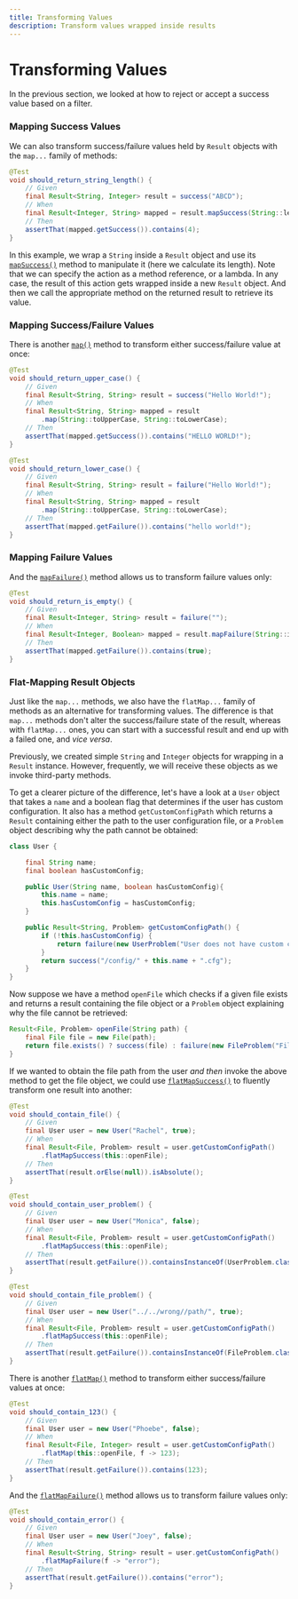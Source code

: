 ```yaml
---
title: Transforming Values
description: Transform values wrapped inside results
---
```


# Transforming Values

In the previous section, we looked at how to reject or accept a success value based on a filter.

### Mapping Success Values

We can also transform success/failure values held by `Result` objects with the `map...` family of methods:

```java
@Test
void should_return_string_length() {
    // Given
    final Result<String, Integer> result = success("ABCD");
    // When
    final Result<Integer, String> mapped = result.mapSuccess(String::length);
    // Then
    assertThat(mapped.getSuccess()).contains(4);
}
```

In this example, we wrap a `String` inside a `Result` object and use its [`mapSuccess()`](https://dev.leakyabstractions.com/result/javadoc/1.0.0.0/com/leakyabstractions/result/Result.html#mapSuccess-java.util.function.Function-) method to manipulate it (here we calculate its length). Note that we can specify the action as a method reference, or a lambda. In any case, the result of this action gets wrapped inside a new `Result` object. And then we call the appropriate method on the returned result to retrieve its value.

### Mapping Success/Failure Values

There is another [`map()`](https://dev.leakyabstractions.com/result/javadoc/1.0.0.0/com/leakyabstractions/result/Result.html#map-java.util.function.Function,java.util.function.Function-) method to transform either success/failure value at once:

```java
@Test
void should_return_upper_case() {
    // Given
    final Result<String, String> result = success("Hello World!");
    // When
    final Result<String, String> mapped = result
        .map(String::toUpperCase, String::toLowerCase);
    // Then
    assertThat(mapped.getSuccess()).contains("HELLO WORLD!");
}

@Test
void should_return_lower_case() {
    // Given
    final Result<String, String> result = failure("Hello World!");
    // When
    final Result<String, String> mapped = result
        .map(String::toUpperCase, String::toLowerCase);
    // Then
    assertThat(mapped.getFailure()).contains("hello world!");
}
```

### Mapping Failure Values

And the [`mapFailure()`](https://dev.leakyabstractions.com/result/javadoc/1.0.0.0/com/leakyabstractions/result/Result.html#mapFailure-java.util.function.Function-) method allows us to transform failure values only:

```java
@Test
void should_return_is_empty() {
    // Given
    final Result<Integer, String> result = failure("");
    // When
    final Result<Integer, Boolean> mapped = result.mapFailure(String::isEmpty);
    // Then
    assertThat(mapped.getFailure()).contains(true);
}
```

### Flat-Mapping Result Objects

Just like the `map...` methods, we also have the `flatMap...` family of methods as an alternative for transforming values. The difference is that `map...` methods don't alter the success/failure state of the result, whereas with `flatMap...` ones, you can start with a successful result and end up with a failed one, and _vice versa_.

Previously, we created simple `String` and `Integer` objects for wrapping in a `Result` instance. However, frequently, we will receive these objects as we invoke third-party methods.

To get a clearer picture of the difference, let's have a look at a `User` object that takes a `name` and a boolean flag that determines if the user has custom configuration. It also has a method `getCustomConfigPath` which returns a `Result` containing either the path to the user configuration file, or a `Problem` object describing why the path cannot be obtained:

```java
class User {

    final String name;
    final boolean hasCustomConfig;

    public User(String name, boolean hasCustomConfig){
        this.name = name;
        this.hasCustomConfig = hasCustomConfig;
    }

    public Result<String, Problem> getCustomConfigPath() {
        if (!this.hasCustomConfig) {
            return failure(new UserProblem("User does not have custom configuration"));
        }
        return success("/config/" + this.name + ".cfg");
    }
}
```

Now suppose we have a method `openFile` which checks if a given file exists and returns a result containing the file object or a `Problem` object explaining why the file cannot be retrieved:

```java
Result<File, Problem> openFile(String path) {
    final File file = new File(path);
    return file.exists() ? success(file) : failure(new FileProblem("File does not exist"));
}
```

If we wanted to obtain the file path from the user _and then_ invoke the above method to get the file object, we could use [`flatMapSuccess()`](https://dev.leakyabstractions.com/result/javadoc/1.0.0.0/com/leakyabstractions/result/Result.html#flatMapSuccess-java.util.function.Function-) to fluently transform one result into another:

```java
@Test
void should_contain_file() {
    // Given
    final User user = new User("Rachel", true);
    // When
    final Result<File, Problem> result = user.getCustomConfigPath()
        .flatMapSuccess(this::openFile);
    // Then
    assertThat(result.orElse(null)).isAbsolute();
}

@Test
void should_contain_user_problem() {
    // Given
    final User user = new User("Monica", false);
    // When
    final Result<File, Problem> result = user.getCustomConfigPath()
        .flatMapSuccess(this::openFile);
    // Then
    assertThat(result.getFailure()).containsInstanceOf(UserProblem.class);
}

@Test
void should_contain_file_problem() {
    // Given
    final User user = new User("../../wrong//path/", true);
    // When
    final Result<File, Problem> result = user.getCustomConfigPath()
        .flatMapSuccess(this::openFile);
    // Then
    assertThat(result.getFailure()).containsInstanceOf(FileProblem.class);
}
```

There is another [`flatMap()`](https://dev.leakyabstractions.com/result/javadoc/1.0.0.0/com/leakyabstractions/result/Result.html#flatMap-java.util.function.Function,java.util.function.Function-) method to transform either success/failure values at once:

```java
@Test
void should_contain_123() {
    // Given
    final User user = new User("Phoebe", false);
    // When
    final Result<File, Integer> result = user.getCustomConfigPath()
        .flatMap(this::openFile, f -> 123);
    // Then
    assertThat(result.getFailure()).contains(123);
}
```

And the [`flatMapFailure()`](https://dev.leakyabstractions.com/result/javadoc/1.0.0.0/com/leakyabstractions/result/Result.html#flatMapFailure-java.util.function.Function-) method allows us to transform failure values only:

```java
@Test
void should_contain_error() {
    // Given
    final User user = new User("Joey", false);
    // When
    final Result<String, String> result = user.getCustomConfigPath()
        .flatMapFailure(f -> "error");
    // Then
    assertThat(result.getFailure()).contains("error");
}
```
